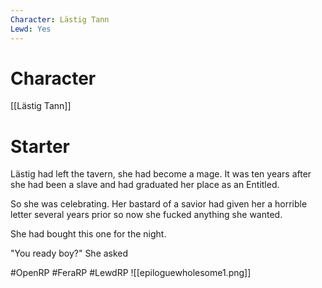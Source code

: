 ```yaml
---
Character: Lästig Tann
Lewd: Yes
---
```

# Character
[[Lästig Tann]]

# Starter
Lästig had left the tavern, she had become a mage. It was ten years after she had been a slave and had graduated her place as an Entitled.

So she was celebrating. Her bastard of a savior had given her a horrible letter several years prior so now she fucked anything she wanted.

She had bought this one for the night. 

"You ready boy?" She asked

#OpenRP #FeraRP #LewdRP 
![[epiloguewholesome1.png]]